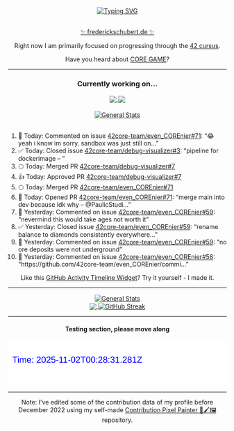 <div align="center">
	<a href="https://git.io/typing-svg"><img src="https://readme-typing-svg.demolab.com?font=Fira+Code&size=30&pause=1000&color=70A5FD&background=1A1B27&center=true&vCenter=true&repeat=false&random=false&width=550&lines=%F0%9F%91%8B+Hello+World!+I'm+Freddy!+%F0%9F%96%96" alt="Typing SVG" /></a>
</div>
<br>
<div align="center">
	<p></p><a href="https://frederickschubert.de">✨ frederickschubert.de ✨</a></p>
	<p>Right now I am primarily focused on progressing through the <a href="https://github.com/FreddyMSchubert/42_cursus">42 cursus</a>.</p>
	<p>Have you heard about <a href="https://coregame.de/">CORE GAME</a>?</p>
</div>

<hr>

<div align="center">

### Currently working on...

<!-- [![current_repo](https://github-readme-stats.vercel.app/api/pin/?username=FreddyMSchubert&repo=Crafty_Concoctions&theme=tokyonight)](https://github.com/FreddyMSchubert/Crafty_Concoctions) -->

<div align="center">
	<a href="https://github.com/Reptudn/42_transcendence" target="_blank">
		<img align="center" src="https://github-readme-stats.vercel.app/api/pin/?username=Reptudn&repo=42_transcendence&theme=tokyonight" />
	</a>
	<a href="https://github.com/42core-team/even_COREnier" target="_blank">
		<img align="center" src="https://github-readme-stats.vercel.app/api/pin/?username=42core-team&repo=even_COREnier&theme=tokyonight" />
	</a>
</div>

<br>

<div align="center">
	<a href="https://github.com/FreddyMSchubert/42_cursus" target="_blank">
		<img align="center" src="https://github-readme-stats.vercel.app/api/pin/?username=FreddyMSchubert&repo=42_cursus&theme=tokyonight" alt="General Stats" />
	</a>
</div>

<br>

<div align="left">
<ol>
<!-- ACTIVITY:START -->
<li>💬 Today: Commented on issue <a href="https://github.com/42core-team/even_COREnier/pull/71#issuecomment-3132774390">42core-team/even_COREnier#71</a>: “😂 yeah i know im sorry. sandbox was just still on…”</li>
<li>✅ Today: Closed issue <a href="https://github.com/42core-team/debug-visualizer/issues/3">42core-team/debug-visualizer#3</a>: “pipeline for dockerimage – ”</li>
<li>🌕 Today: Merged PR <a href="https://github.com/42core-team/debug-visualizer/pull/7">42core-team/debug-visualizer#7</a></li>
<li>👍 Today: Approved PR <a href="https://github.com/42core-team/debug-visualizer/pull/7">42core-team/debug-visualizer#7</a></li>
<li>🌕 Today: Merged PR <a href="https://github.com/42core-team/even_COREnier/pull/71">42core-team/even_COREnier#71</a></li>
<li>🚀 Today: Opened PR <a href="https://github.com/42core-team/even_COREnier/pull/71">42core-team/even_COREnier#71</a>: “merge main into dev because idk why – @PaulicStudi…”</li>
<li>💬 Yesterday: Commented on issue <a href="https://github.com/42core-team/even_COREnier/issues/59#issuecomment-3128023931">42core-team/even_COREnier#59</a>: “nevermind this would take ages not worth it”</li>
<li>✅ Yesterday: Closed issue <a href="https://github.com/42core-team/even_COREnier/issues/59">42core-team/even_COREnier#59</a>: “rename balance to diamonds consistently everywhere…”</li>
<li>💬 Yesterday: Commented on issue <a href="https://github.com/42core-team/even_COREnier/issues/59#issuecomment-3128011907">42core-team/even_COREnier#59</a>: “no ore deposits were not underground”</li>
<li>💬 Yesterday: Commented on issue <a href="https://github.com/42core-team/even_COREnier/issues/58#issuecomment-3128000386">42core-team/even_COREnier#58</a>: “https://github.com/42core-team/even_COREnier/commi…”</li>
<!-- ACTIVITY:END -->
</ol>
</div>

Like this [GitHub Activity Timeline Widget](https://github.com/FreddyMSchubert/github-activity-timeline)? Try it yourself - I made it.

<hr>

<div align="center">
	<a href="https://github.com/anuraghazra/github-readme-stats" target="_blank">
		<img height=200 align="center" src="https://github-readme-stats.vercel.app/api?username=FreddyMSchubert&show_icons=true&theme=tokyonight&card_width=650" alt="General Stats" />
	</a>
</div>

<div align="center">
	<a href="https://github.com/anuraghazra/github-readme-stats" target="_blank">
		<img height=200 align="center" src="https://github-readme-stats.vercel.app/api/top-langs/?username=FreddyMSchubert&layout=donut&theme=tokyonight&card_width=320">
	</a>
	<a href="https://github.com/DenverCoder1/github-readme-streak-stats" target="_blank">
		<img height=200 align="center" src="https://streak-stats.demolab.com?user=FreddyMSchubert&theme=tokyonight&date_format=j%20M%5B%20Y%5D&card_width=320&card_height=200&hide_total_contributions=true" alt="GitHub Streak" />
	</a>
</div>

<hr>

#### Testing section, please move along

![GitHub Defenders SVG](https://github.com/FreddyMSchubert/FreddyMSchubert/blob/github_defenders_output/output.svg)

<hr>

Note: I've edited some of the contribution data of my profile before December 2022 using my self-made [Contribution Pixel Painter 🎨🖌️🖼️](https://github.com/FreddyMSchubert/contribution-pixel-painter) repository.
